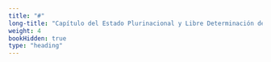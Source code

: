 ```yaml
---
title: "#"
long-title: "Capítulo del Estado Plurinacional y Libre Determinación de los Pueblos"
weight: 4
bookHidden: true
type: "heading"
---
```

